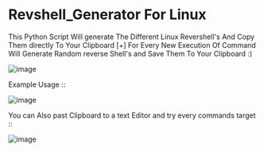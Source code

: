 # Revshell_Generator For Linux
This Python Script Will generate The Different Linux Revershell's And Copy Them directly To Your Clipboard [+]
For Every New Execution Of Command Will Generate Random reverse Shell's and Save Them To Your Clipboard :)

![image](https://github.com/n3v3rsky/revshell_generator/assets/98725618/e64f2497-79ea-468c-a050-5808985ad5fc)

Example Usage ::

![image](https://github.com/n3v3rsky/revshell_generator/assets/98725618/a6ffc5d6-9e13-439b-9cff-eb464327b35c)

You can Also past Clipboard to a text Editor and try every commands target ::

![image](https://github.com/n3v3rsky/revshell_generator/assets/98725618/e8c33b13-01cf-41d6-95d4-ea889be0cd7e)

